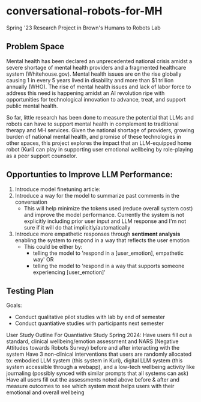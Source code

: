 # conversational-robots-for-MH
Spring '23 Research Project in Brown's Humans to Robots Lab

## Problem Space
Mental health has been declared an unprecedented national crisis amidst a severe shortage of mental health providers and a fragmented healthcare system (Whitehouse.gov). Mental health issues are on the rise globally causing 1 in every 5 years lived in disability and more than $1 trillion annually (WHO). The rise of mental health issues and lack of labor force to address this need is happening amidst an AI revolution ripe with opportunities for technological innovation to advance, treat, and support public mental health.

So far, little research has been done to measure the potential that LLMs and robots can have to support mental health in complement to traditional therapy and MH services. Given the national shortage of providers, growing burden of national mental health, and promise of these technologies in other spaces, this project explores the impact that an LLM-equipped home robot (Kuri) can play in supporting user emotional wellbeing by role-playing as a peer support counselor. 


## Opportunties to Improve LLM Performance:
1. Introduce model finetuning
    article:
2. Introduce a way for the model to summarize past comments in the conversation
    * This will help minimize the tokens used (reduce overall system cost) and improve the model performance. Currently the system is not explicitly including prior user input and LLM response and I'm not sure if it will do that implicitly/automatically
3. Introduce more empathetic responses through **sentiment analysis** enabling the system to respond in a way that reflects the user emotion 
    * This could be either by: 
        * telling the model to 'respond in a [user_emotion], empathetic way' OR
        * telling the model to 'respond in a way that supports someone experiencing [user_emotion]'

## Testing Plan
Goals: 
* Conduct qualitative pilot studies with lab by end of semester
* Conduct quantiative studies with participants next semester

User Study Outline For Quantiative Study Spring 2024:
Have users fill out a standard, clinical wellbeing/emotion assessment and NARS (Negative Attitudes towards Robots Survey) before and after interacting with the system
Have 3 non-clinical interventions that users are randomly allocated to: embodied LLM system (this system in Kuri), digital LLM system (this system accessible through a webapp), and a low-tech wellbeing activity like journaling (possibly synced with similar prompts that all systems can ask)
Have all users fill out the assessments noted above before & after and measure outcomes to see which system most helps users with their emotional and overall wellbeing